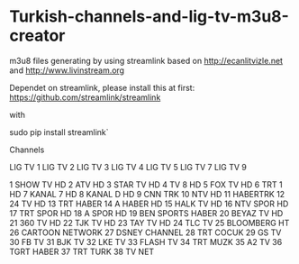 # Turkish-channels-and-lig-tv-m3u8-creator
m3u8 files generating by using streamlink based on http://ecanlitvizle.net and http://www.livinstream.org

Dependet on streamlink, please install this at first: https://github.com/streamlink/streamlink

with 

sudo pip install streamlink`


Channels

LIG TV 1
LIG TV 2
LIG TV 3
LIG TV 4
LIG TV 5
LIG TV 7
LIG TV 9

1 SHOW TV HD
2 ATV HD
3 STAR TV HD
4 TV 8 HD
5 FOX TV HD
6 TRT 1 HD
7 KANAL 7 HD
8 KANAL D HD
9 CNN TRK
10 NTV HD
11 HABERTRK
12 24 TV HD
13 TRT HABER
14 A HABER HD
15 HALK TV HD
16 NTV SPOR HD
17 TRT SPOR HD
18 A SPOR HD
19 BEN SPORTS HABER
20 BEYAZ TV HD
21 360 TV HD
22 TJK TV HD
23 TAY TV HD
24 TLC TV
25 BLOOMBERG HT
26 CARTOON NETWORK
27 DSNEY CHANNEL
28 TRT COCUK
29 GS TV
30 FB TV
31 BJK TV
32 LKE TV
33 FLASH TV
34 TRT MUZK
35 A2 TV
36 TGRT HABER
37 TRT TURK
38 TV NET
